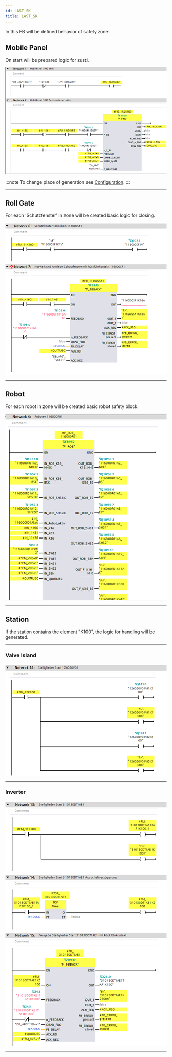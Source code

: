 ```yaml
---
id: LAST_SK
title: LAST_SK
---
```


In this FB will be defined behavior of safety zone.

## Mobile Panel

On start will be prepared logic for zusti.

![img](../../../../assets/docs/generation/programBlocks/safety/last_SK/MobilePanel.jpg)

:::note
To change place of generation see [Configuration](../../../configuration/safety/MobilePanel).
:::

---

## Roll Gate

For each 'Schutzfenster' in zone will be created basic logic for closing.

![img](../../../../assets/docs/generation/programBlocks/safety/last_SK/Sf.jpg)

---

## Robot

For each robot in zone will be created basic robot safety block.

![img](../../../../assets/docs/generation/programBlocks/safety/last_SK/Roboter.jpg)

---

## Station

If the station contains the element "K100", the logic for handling will be generated.

---

### Valve Island

![img](../../../../assets/docs/generation/programBlocks/safety/last_SK/ValveIsland.jpg)

---

### Inverter

![img](../../../../assets/docs/generation/programBlocks/safety/last_SK/Inverter.jpg)

---